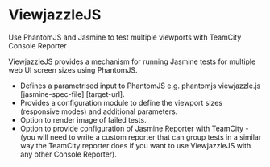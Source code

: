 ViewjazzleJS
============

Use PhantomJS and Jasmine to test multiple viewports with TeamCity Console Reporter

ViewjazzleJS provides a mechanism for running Jasmine tests for multiple web UI screen sizes using PhantomJS.

* Defines a parametrised input to PhantomJS e.g. phantomjs viewjazzle.js [jasmine-spec-file] [target-url].
* Provides a configuration module to define the viewport sizes (responsive modes) and additional parameters.
* Option to render image of failed tests.
* Option to provide configuration of Jasmine Reporter with TeamCity - (you will need to write a custom reporter that can group tests in a similar way the TeamCity reporter does if you want to use ViewjazzleJS with any other Console Reporter).
